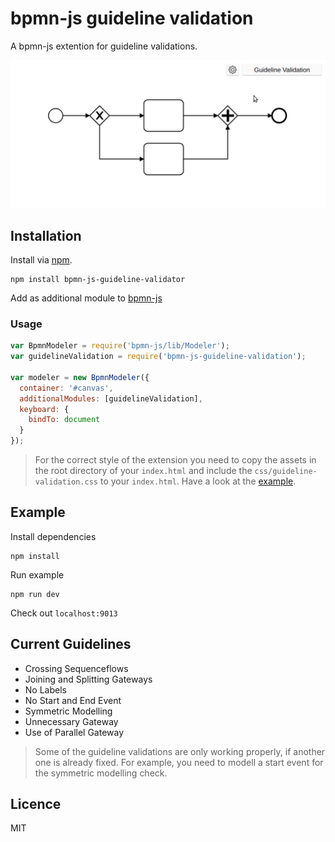 # bpmn-js guideline validation

A bpmn-js extention for guideline validations.

![Screencast](docs/screencast.gif)

## Installation

Install via [npm](https://www.npmjs.com/).

```shell
npm install bpmn-js-guideline-validator
```

Add as additional module to [bpmn-js](https://github.com/bpmn-io/bpmn-js)

### Usage

```javascript
var BpmnModeler = require('bpmn-js/lib/Modeler');
var guidelineValidation = require('bpmn-js-guideline-validation');

var modeler = new BpmnModeler({
  container: '#canvas',
  additionalModules: [guidelineValidation],
  keyboard: {
    bindTo: document
  }
});
```

> For the correct style of the extension you need to copy the assets in the root directory of your `index.html` and
> include the `css/guideline-validation.css` to your `index.html`. Have a look at the [example](example/index.html).

## Example

Install dependencies

```shell
npm install
```

Run example

```shell
npm run dev
```

Check out `localhost:9013`

## Current Guidelines

- Crossing Sequenceflows
- Joining and Splitting Gateways
- No Labels
- No Start and End Event
- Symmetric Modelling
- Unnecessary Gateway
- Use of Parallel Gateway

> Some of the guideline validations are only working properly, if another one is already fixed. For example, you need to
> modell a start event for the symmetric modelling check.

## Licence

MIT
